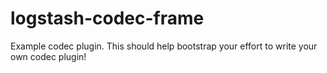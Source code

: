 # logstash-codec-frame
Example codec plugin. This should help bootstrap your effort to write your own codec plugin!
